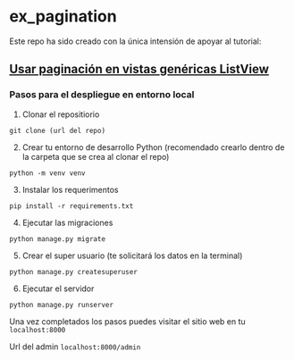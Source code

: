 # ex_pagination

Este repo ha sido creado con la única intensión de apoyar al tutorial:
## [Usar paginación en vistas genéricas ListView](https://jeremiasenriquez.com/tutoriales/usar-paginacion-en-vistas-genericas-listview/)

### Pasos para el despliegue en entorno local
1. Clonar el repositiorio
```
git clone (url del repo)
```
2. Crear tu entorno de desarrollo Python (recomendado crearlo dentro de la carpeta que se crea al clonar el repo)
```
python -m venv venv
```
3. Instalar los requerimentos
```
pip install -r requirements.txt
```
4. Ejecutar las migraciones
```
python manage.py migrate
```
5. Crear el super usuario (te solicitará los datos en la terminal)
```
python manage.py createsuperuser
```
6. Ejecutar el servidor
```
python manage.py runserver
```

Una vez completados los pasos puedes visitar el sitio web en tu `localhost:8000`

Url del admin `localhost:8000/admin`
